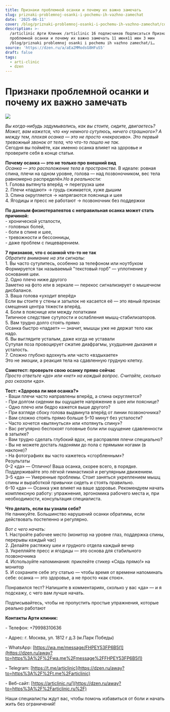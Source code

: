 ```yaml
---
title: Признаки проблемной осанки и почему их важно замечать
slug: priznaki-problemnoj-osanki-i-pochemu-ih-vazhno-zamechat
date: '2025-06-11'
cover: /blog/priznaki-problemnoj-osanki-i-pochemu-ih-vazhno-zamechat/cover.jpg
description: >-
  /articlinic Арти Клиник /articlinic 16 подписчиков Подписаться Признаки
  проблемной осанки и почему их важно замечать 11 июня11 июн 3 мин
  /blog/priznaki problemnoj osanki i pochemu ih vazhno zamechat/i…
source: 'https://dzen.ru/a/aEa2MModsG8HFuS5'
draft: false
tags:
  - arti-clinic
  - dzen
---
```


# Признаки проблемной осанки и почему их важно замечать

![](/blog/priznaki-problemnoj-osanki-i-pochemu-ih-vazhno-zamechat/img-0.jpg)

_Вы когда-нибудь задумывались, как вы стоите, сидите, двигаетесь? Может, вам кажется, что «ну немного сутулюсь, ничего страшного»? А между тем, плохая осанка — это не просто «некрасиво». Это первый тревожный звонок от тела, что что-то пошло не так._  
Сегодня вы поймёте, как именно осанка влияет на здоровье и проверите себя в конце статьи.  
  
**Почему осанка — это не только про внешний вид**  
_Осанка — это расположение тела в пространстве._ В идеале: ровная спина, плечи на одном уровне, голова — над позвоночником, вес тела равномерно распределён._Но в реальности:_  
1\. Голова вытянута вперёд → перегрузка шеи  
2\. Плечи «падают» → грудь сжимается, хуже дышим  
3\. Спина округляется → напрягаются поясница и шея  
4\. Ягодицы и пресс не работают → позвоночник без поддержки

  
**По данным физиотерапевтов с неправильная осанка может стать причиной:**  
\- хронической усталости,  
\- головных болей,  
\- боли в спине и шее,  
\- тревожности и бессонницы,  
\- даже проблем с пищеварением.  
  
**7 признаков, что с осанкой что-то не так**  
_Обратите внимание на эти сигналы:_  
1\. Вы часто сутулитесь, особенно за телефоном или ноутбуком  
Формируется так называемый "текстовый горб" — уплотнение у основания шеи.  
2\. Одно плечо ниже другого  
Заметно на фото или в зеркале — перекос сигнализирует о мышечном дисбалансе.  
3\. Ваша голова «уходит вперёд»  
Если вы стоите у стены и затылок не касается её — это явный признак смещения центра тяжести вперёд.  
4\. Боли в пояснице или между лопатками  
Типичное следствие сутулости и ослабления мышц-стабилизаторов.  
5\. Вам трудно долго стоять прямо  
Осанка быстро «падает» — значит, мышцы уже не держат тело как надо.  
6\. Вы выглядите усталым, даже когда не уставали  
Сутулая поза провоцирует сжатие диафрагмы, ухудшение дыхания и усталость.  
7\. Сложно глубоко вдохнуть или часто «вздыхаете»  
Это не эмоции, а реакция тела на сдавленную грудную клетку.  
  
**Самотест: проверьте свою осанку прямо сейчас**  
_Просто ответьте «да» или «нет» на каждый вопрос. Считайте, сколько раз сказали «да»._
  
**Тест: «Здорова ли моя осанка?»**  
\- Ваши плечи часто направлены вперёд, а спина округляется?  
\- При долгом сидении вы ощущаете напряжение в шее или пояснице?  
\- Одно плечо или бедро кажется выше другого?  
\- При взгляде сбоку голова выдвинута вперёд от линии позвоночника?  
\- Вам сложно стоять прямо больше 5–10 минут без усталости?  
\- Часто хочется «вытянуться» или «потянуть спину»?  
\- Вас регулярно беспокоят головные боли или ощущение сдавленности в затылке?  
\- Вам трудно сделать глубокий вдох, не расправляя плечи специально?  
\- Вы не можете достать ладонями до пола с прямыми ногами (в наклоне)?  
\- На фотографиях вы часто кажетесь «сгорбленным»?  
Результаты  
0–2 «да» — Отлично! Ваша осанка, скорее всего, в порядке. Поддерживайте это лёгкой гимнастикой и регулярным движением.  
3–5 «да» — Умеренные проблемы. Стоит заняться укреплением мышц спины и выработкой привычки сидеть и стоять правильно.  
6–10 «да» — Осанка уже влияет на ваше здоровье. Рекомендуем начать комплексную работу: упражнения, эргономика рабочего места и, при необходимости, консультация специалиста.  
  
**Что делать, если вы узнали себя?**  
Не паникуйте. Большинство нарушений осанки обратимы, если действовать постепенно и регулярно.

_Вот с чего начать:_  
1\. Настройте рабочее место (монитор на уровне глаз, поддержка спины, перерывы каждый час)  
2\. Делайте растяжку шеи и грудного отдела каждый вечер  
3\. Укрепляйте пресс и ягодицы — это основа для стабильного позвоночника  
4\. Используйте напоминания: приклейте стикер «Сядь прямо!» на монитор  
5\. И сохраните себе эту статью — чтобы время от времени напоминать себе: осанка — это здоровье, а не просто «как стою».  
  
Понравился тест? Напишите в комментариях, сколько у вас «да» — и я подскажу, с чего вам лучше начать.

Подписывайтесь, чтобы не пропустить простые упражнения, которые реально работают  
  
**Контакты Арти клиник:**

\- Телефон: +79998310636

\- Адрес: г. Москва, ул. 1812 г д.3 (м.Парк Победы)

\- WhatsApp: [https://wa.me/message/FHPEY53FP6B5I1](https://dzen.ru/away?to=https%3A%2F%2Fwa.me%2Fmessage%2FFHPEY53FP6B5I1)

\- Telegram: [https://t.me/articlinic](https://dzen.ru/away?to=https%3A%2F%2Ft.me%2Farticlinic)

\- Веб-сайт: [https://articlinic.ru/](https://dzen.ru/away?to=https%3A%2F%2Farticlinic.ru%2F)

Наши специалисты ждут вас, чтобы помочь избавиться от боли и начать жить без ограничений!